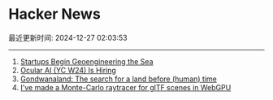 # Hacker News

最近更新时间: 2024-12-27 02:03:53

--- 
1. [Startups Begin Geoengineering the Sea](https://spectrum.ieee.org/ocean-carbon-removal) 
2. [Ocular AI (YC W24) Is Hiring](https://www.ycombinator.com/companies/ocular-ai/jobs/BFBHWQd-member-of-technical-staff-founding-backend-engineer) 
3. [Gondwanaland: The search for a land before (human) time](https://www.australiangeographic.com.au/topics/history-culture/2024/09/gondwanaland/) 
4. [I've made a Monte-Carlo raytracer for glTF scenes in WebGPU](https://github.com/lisyarus/webgpu-raytracer) 
